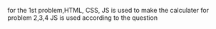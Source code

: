 for the 1st problem,HTML, CSS, JS is used to make the calculater
for problem 2,3,4 JS is used according to the question
